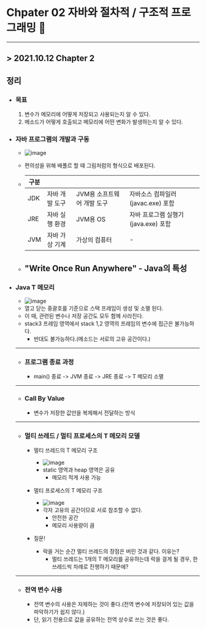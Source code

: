 # Chpater 02  자바와 절차적 / 구조적 프로그래밍 🚀
___
 
## > 2021.10.12 Chapter 2 ##

## 정리 ##

- ### 목표 ###
    1. 변수가 메모리에 어떻게 저장되고 사용되는지 알 수 있다.
    2. 메소드가 어떻게 호출되고 메모리에 어떤 변화가 발생하는지 알 수 있다.

- ### 자바 프로그램의 개발과 구동 ###
    - ![image](https://user-images.githubusercontent.com/73347933/136881606-27f8870f-2604-4072-b5fc-ef1a070b08d1.png)
    - 편의성을 위해 배폴르 할 때 그림처럼의 형식으로 배포된다.

    -   |구분||||
        |------|---|---|---|
        |JDK|자바 개발 도구|JVM용 소프트웨어 개발 도구|자바소스 컴파일러(javac.exe) 포함|
        |JRE|자바 실행 환경|JVM용 OS|자바 프로그램 실행기(java.exe) 포함|
        |JVM|자바 가상 기계|가상의 컴퓨터|-|
    - ## "Write Once Run Anywhere" - Java의 특성 ##

- ### Java T 메모리 ###
    - ![image](https://user-images.githubusercontent.com/73347933/136884782-7d18d2ee-819b-45c7-9a05-8ba8eda0b738.png)
    - 열고 닫는 중괄호를 기준으로 스택 프레임이 생성 및 소멸 된다.
    - 이 때, 관련된 변수나 저장 공간도 모두 함께 사라진다.
    - stack3 프레임 영역에서 stack 1,2 영역의 프레임의 변수에 접근은 불가능하다. 
        - 반대도 불가능하다.(메소드는 서로의 고유 공간이다.)

    ---
    
    - ### 프로그램 종료 과정 ###
        - main() 종료 -> JVM 종료 -> JRE 종료 -> T 메모리 소멸

    ---

    - ### Call By Value ###
        - 변수가 저장한 값만을 복제해서 전달하는 방식

    ---

    - ### 멀티 쓰레드 / 멀티 프로세스의 T 메모리 모델 ###
        - 멀티 쓰레드의 T 메모리 구조 
            - ![image](https://user-images.githubusercontent.com/73347933/136885297-5a753284-f54f-4e26-ad29-e0cbcedbcb46.png)
            - static 영역과 heap 영역은 공유
                - 메모리 적게 사용 가능

        - 멀티 프로세스의 T 메모리 구조
            - ![image](https://user-images.githubusercontent.com/73347933/136885379-4501f0c2-d651-466d-b775-f9a98ae8b8a1.png)
            - 각자 고유의 공간이므로 서로 참조할 수 없다.
                - 안전한 공간
                - 메모리 사용량이 큼
        - 질문!
            - 락을 거는 순간 멀티 쓰레드의 장점은 버린 것과 같다. 이유는?
                - 멀티 쓰레드는 1개의 T 메모리를 공유하는데 락을 걸게 될 경우, 한 쓰레드씩 차례로 진행하기 때문에? 

    ---

    - ### 전역 변수 사용 ###
        - 전역 변수의 사용은 자제하는 것이 좋다.(전역 변수에 저장되어 있는 값을 파악하기가 쉽지 않다.)
        - 단, 읽기 전용으로 값을 공유하는 전역 상수로 쓰는 것은 좋다.
    
